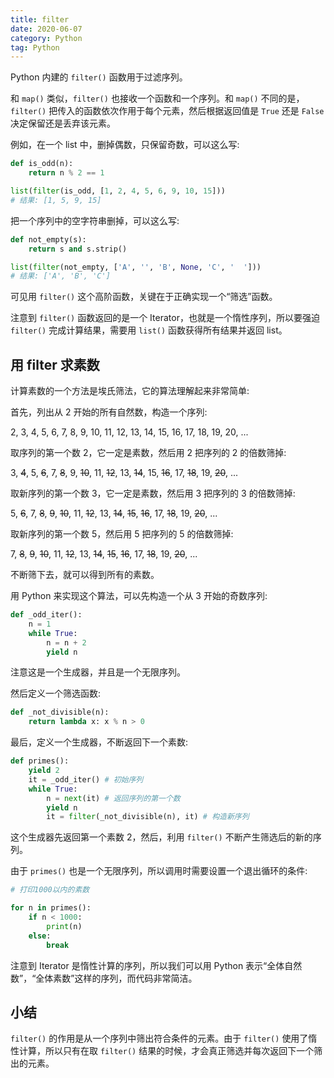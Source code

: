 ```yaml
---
title: filter
date: 2020-06-07
category: Python
tag: Python
---
```


Python 内建的 `filter()` 函数用于过滤序列。

和 `map()` 类似，`filter()` 也接收一个函数和一个序列。和 `map()` 不同的是，`filter()` 把传入的函数依次作用于每个元素，然后根据返回值是 `True` 还是 `False` 决定保留还是丢弃该元素。

例如，在一个 list 中，删掉偶数，只保留奇数，可以这么写:

```py
def is_odd(n):
    return n % 2 == 1

list(filter(is_odd, [1, 2, 4, 5, 6, 9, 10, 15]))
# 结果: [1, 5, 9, 15]
```

把一个序列中的空字符串删掉，可以这么写:

```py
def not_empty(s):
    return s and s.strip()

list(filter(not_empty, ['A', '', 'B', None, 'C', '  ']))
# 结果: ['A', 'B', 'C']
```

可见用 `filter()` 这个高阶函数，关键在于正确实现一个“筛选”函数。

注意到 `filter()` 函数返回的是一个 Iterator，也就是一个惰性序列，所以要强迫 `filter()` 完成计算结果，需要用 `list()` 函数获得所有结果并返回 list。

## 用 filter 求素数

计算素数的一个方法是埃氏筛法，它的算法理解起来非常简单:

首先，列出从 2 开始的所有自然数，构造一个序列:

2, 3, 4, 5, 6, 7, 8, 9, 10, 11, 12, 13, 14, 15, 16, 17, 18, 19, 20, ...

取序列的第一个数 2，它一定是素数，然后用 2 把序列的 2 的倍数筛掉:

3, ~~4~~, 5, ~~6~~, 7, ~~8~~, 9, ~~10~~, 11, ~~12~~, 13, ~~14~~, 15, ~~16~~, 17, ~~18~~, 19, ~~20~~, ...

取新序列的第一个数 3，它一定是素数，然后用 3 把序列的 3 的倍数筛掉:

5, ~~6~~, 7, ~~8~~, ~~9~~, ~~10~~, 11, ~~12~~, 13, ~~14~~, ~~15~~, ~~16~~, 17, ~~18~~, 19, ~~20~~, ...

取新序列的第一个数 5，然后用 5 把序列的 5 的倍数筛掉:

7, ~~8~~, ~~9~~, ~~10~~, 11, ~~12~~, 13, ~~14~~, ~~15~~, ~~16~~, 17, ~~18~~, 19, ~~20~~, ...

不断筛下去，就可以得到所有的素数。

用 Python 来实现这个算法，可以先构造一个从 3 开始的奇数序列:

```py
def _odd_iter():
    n = 1
    while True:
        n = n + 2
        yield n
```

注意这是一个生成器，并且是一个无限序列。

然后定义一个筛选函数:

```py
def _not_divisible(n):
    return lambda x: x % n > 0
```

最后，定义一个生成器，不断返回下一个素数:

```py
def primes():
    yield 2
    it = _odd_iter() # 初始序列
    while True:
        n = next(it) # 返回序列的第一个数
        yield n
        it = filter(_not_divisible(n), it) # 构造新序列
```

这个生成器先返回第一个素数 2，然后，利用 `filter()` 不断产生筛选后的新的序列。

由于 `primes()` 也是一个无限序列，所以调用时需要设置一个退出循环的条件:

```py
# 打印1000以内的素数

for n in primes():
    if n < 1000:
        print(n)
    else:
        break
```

注意到 Iterator 是惰性计算的序列，所以我们可以用 Python 表示“全体自然数”，“全体素数”这样的序列，而代码非常简洁。

## 小结

`filter()` 的作用是从一个序列中筛出符合条件的元素。由于 `filter()` 使用了惰性计算，所以只有在取 `filter()` 结果的时候，才会真正筛选并每次返回下一个筛出的元素。
